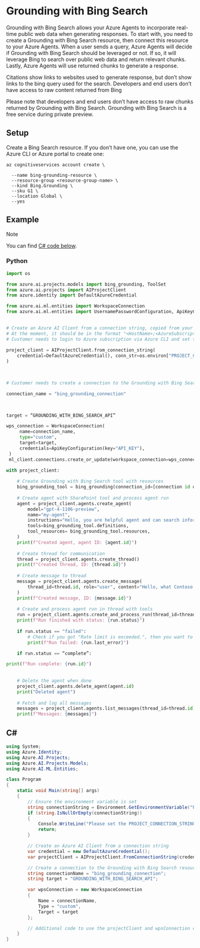 # Grounding with Bing Search 

Grounding with Bing Search allows your Azure Agents to incorporate real-time public web data when generating responses. To start with, you need to create a Grounding with Bing Search resource, then connect this resource to your Azure Agents. When a user sends a query, Azure Agents will decide if Grounding with Bing Search should be leveraged or not. If so, it will leverage Bing to search over public web data and return relevant chunks. Lastly, Azure Agents will use returned chunks to generate a response.  

Citations show links to websites used to generate response, but don’t show links to the bing query used for the search. Developers and end users don’t have access to raw content returned from Bing 

Please note that developers and end users don’t have access to raw chunks returned by Grounding with Bing Search. Grounding with Bing Search is a free service during private preview. 	 

## Setup  

Create a Bing Search resource. If you don’t have one, you can use the Azure CLI or Azure portal to create one: 

```console
az cognitiveservices account create \ 

  --name bing-grounding-resource \ 
  --resource-group <resource-group-name> \ 
  --kind Bing.Grounding \ 
  --sku G1 \ 
  --location Global \ 
  --yes 
```

## Example 

> [!NOTE]
> You can find [C# code below](#c).

### Python 

```python
import os 

from azure.ai.projects.models import bing_grounding, ToolSet  
from azure.ai.projects import AIProjectClient 
from azure.identity import DefaultAzureCredential 

from azure.ai.ml.entities import WorkspaceConnection 
from azure.ai.ml.entities import UsernamePasswordConfiguration, ApiKeyConfiguration 

 
# Create an Azure AI Client from a connection string, copied from your AI Studio project. 
# At the moment, it should be in the format "<HostName>;<AzureSubscriptionId>;<ResourceGroup>;<HubName>" 
# Customer needs to login to Azure subscription via Azure CLI and set the environment variables 
 
project_client = AIProjectClient.from_connection_string( 
    credential=DefaultAzureCredential(), conn_str=os.environ["PROJECT_CONNECTION_STRING"] 
) 

 

# Customer needs to create a connection to the Grounding with Bing Search resource 

connection_name = "bing_grounding_connection" 

  

target = “GROUNDING_WITH_BING_SEARCH_API” 

wps_connection = WorkspaceConnection( 
     name=connection_name, 
     type="custom", 
     target=target, 
     credentials=ApiKeyConfiguration(key="API_KEY"),     
 ) 
 ml_client.connections.create_or_update(workspace_connection=wps_connection) 

with project_client: 
 
    # Create Grounding with Bing Search tool with resources 
    bing_grounding_tool = bing_grounding(connection_id=[connection id of Grounding with Bing Search resource]) 
 
    # Create agent with SharePoint tool and process agent run 
    agent = project_client.agents.create_agent( 
        model="gpt-4-1106-preview", 
        name="my-agent", 
        instructions="Hello, you are helpful agent and can search information from uploaded files", 
        tools=bing_grounding_tool.definitions, 
        tool_resources= bing_grounding_tool.resources, 
    ) 
    print(f"Created agent, agent ID: {agent.id}") 
 
    # Create thread for communication 
    thread = project_client.agents.create_thread() 
    print(f"Created thread, ID: {thread.id}") 
 
    # Create message to thread 
    message = project_client.agents.create_message( 
        thread_id=thread.id, role="user", content="Hello, what Contoso products do you know?" 
    ) 
    print(f"Created message, ID: {message.id}") 
 
    # Create and process agent run in thread with tools 
    run = project_client.agents.create_and_process_run(thread_id=thread.id, assistant_id=agent.id) 
    print(f"Run finished with status: {run.status}") 
 
    if run.status == "failed": 
        # Check if you got "Rate limit is exceeded.", then you want to get more quota 
        print(f"Run failed: {run.last_error}")  

    if run.status == “complete”: 

print(f"Run complete: {run.id}") 
	 
 
    # Delete the agent when done 
    project_client.agents.delete_agent(agent.id) 
    print("Deleted agent") 
 
    # Fetch and log all messages 
    messages = project_client.agents.list_messages(thread_id=thread.id) 
    print(f"Messages: {messages}") 
```

## C# 

```csharp
using System;
using Azure.Identity;
using Azure.AI.Projects;
using Azure.AI.Projects.Models;
using Azure.AI.ML.Entities;

class Program
{
    static void Main(string[] args)
    {
        // Ensure the environment variable is set
        string connectionString = Environment.GetEnvironmentVariable("PROJECT_CONNECTION_STRING");
        if (string.IsNullOrEmpty(connectionString))
        {
            Console.WriteLine("Please set the PROJECT_CONNECTION_STRING environment variable.");
            return;
        }

        // Create an Azure AI Client from a connection string
        var credential = new DefaultAzureCredential();
        var projectClient = AIProjectClient.FromConnectionString(credential, connectionString);

        // Create a connection to the Grounding with Bing Search resource
        string connectionName = "bing_grounding_connection";
        string target = "GROUNDING_WITH_BING_SEARCH_API";

        var wpsConnection = new WorkspaceConnection
        {
            Name = connectionName,
            Type = "custom",
            Target = target
        };

        // Additional code to use the projectClient and wpsConnection can be added here
    }
}
```